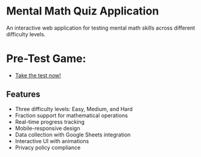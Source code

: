# Mental Math Quiz Application

An interactive web application for testing mental math skills across different difficulty levels.

# Pre-Test Game:
* [Take the test now!](https://azza0001.github.io/pre-test_snakeGame/)

## Features

- Three difficulty levels: Easy, Medium, and Hard
- Fraction support for mathematical operations
- Real-time progress tracking
- Mobile-responsive design
- Data collection with Google Sheets integration
- Interactive UI with animations
- Privacy policy compliance
